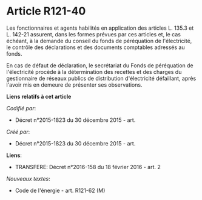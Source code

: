 # Article R121-40

Les fonctionnaires et agents habilités en application des articles L. 135.3 et L. 142-21 assurent, dans les formes prévues
par ces articles et, le cas échéant, à la demande du conseil du fonds de péréquation de l'électricité, le contrôle des
déclarations et des documents comptables adressés au fonds.

En cas de défaut de déclaration, le secrétariat du Fonds de péréquation de l'électricité procède à la détermination des
recettes et des charges du gestionnaire de réseaux publics de distribution d'électricité défaillant, après l'avoir mis en
demeure de présenter ses observations.

**Liens relatifs à cet article**

_Codifié par_:

  - Décret n°2015-1823 du 30 décembre 2015 - art.

_Créé par_:

  - Décret n°2015-1823 du 30 décembre 2015 - art.

**Liens**:

  - TRANSFERE: Décret n°2016-158 du 18 février 2016 - art. 2

_Nouveaux textes_:

  - Code de l'énergie - art. R121-62 (M)
